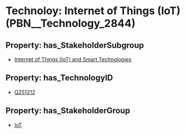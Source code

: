 # Technoloy: __Internet of Things (IoT)__ (PBN__Technology_2844)

## Property: has_StakeholderSubgroup

* [Internet of Things (IoT) and Smart Technologies](PBN__TechSubgroup_94)

## Property: has_TechnologyID

* [Q251212](Q251212)

## Property: has_StakeholderGroup

* [IoT](PBN__TechGroup_16)

